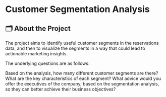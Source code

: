 # Customer Segmentation Analysis


## :card_index_dividers: About the Project

The project aims to identify useful customer segments in the reservations data, and then to visualize the segments in a way that could lead to actionable marketing insights.


The underlying questions are as follows:


Based on the analysis, how many different customer segments are there? What are the key characteristics of each segment?
What advice would you offer the executives of the company, based on the segmentation analysis, so they can better achieve their business objectives? 

